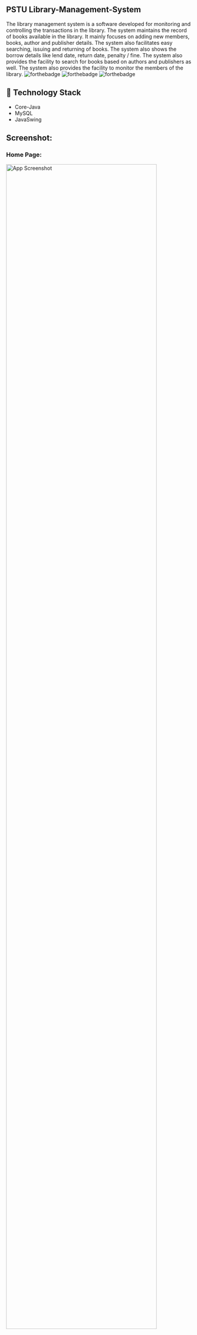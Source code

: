 ## PSTU Library-Management-System

The library management system is a software developed for monitoring and controlling the transactions in the
library. The system maintains the record of books available in the library. It mainly focuses on adding new
members, books, author and publisher details. The system also facilitates easy searching, issuing and returning
of books. The system also shows the borrow details like lend date, return date, penalty / fine. The system also
provides the facility to search for books based on authors and publishers as well. The system also provides the
facility to monitor the members of the library.
![forthebadge](https://forthebadge.com/images/badges/made-with-java.svg)
![forthebadge](https://forthebadge.com/images/badges/open-source.svg)
![forthebadge](https://forthebadge.com/images/badges/check-it-out.svg)

## 🏁 Technology Stack

- Core-Java
- MySQL
- JavaSwing

## Screenshot:
<p align="center">
  <h3> Home Page:</h3>
  <img src="images/L1.png" alt="App Screenshot" width="90%"/>
  <br>
  <br>
  <h3> SignUp Page: </h3>
  <img src="images/L2.png" alt="App Screenshot" width="90%"/>
  <br>
  <br>
  <h3> Login Page: </h3>
  <img src="images/L3.png" alt="App Screenshot" width="90%"/>
  <br>
  <br>
  <h3> ManageStudents: </h3>
  <img src="images/L4.png" alt="App Screenshot" width="90%"/>
  <br>
  <br>
  <h3> ManageBooks: </h3>
  <img src="images/L5.png" alt="App Screenshot" width="90%"/>
  <br>
  <br>
  <h3> Special Corner: </h3>
  <img src="images/L6.png" alt="App Screenshot" width="90%"/>
  <br>
  <br>
  <h3> Issue a Books: </h3>
  <img src="images/L7.png" alt="App Screenshot" width="90%"/>
  <br>
  <br>
  <h3> Return Books: </h3>
  <img src="images/L8.png" alt="App Screenshot" width="90%"/>
  <br>
  <br>
  <h3> Issue Book Details: </h3>
  <img src="images/L9.png" alt="App Screenshot" width="90%"/>
  <br>
  <br>
  <h3> View all records: </h3>
  <img src="images/L10.png" alt="App Screenshot" width="90%"/>
  <br>
  <br>
  <h3> Defaulter List: </h3>
  <img src="images/L11.png" alt="App Screenshot" width="90%"/>
</p>



## Drop a ⭐ on the Github Repository.
